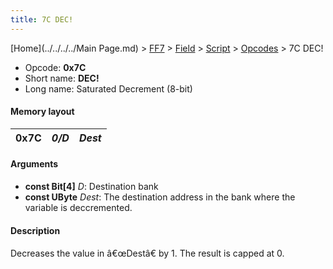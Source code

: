 ```yaml
---
title: 7C DEC!
---
```


[Home](../../../../Main Page.md) > [FF7](../../../../FF7.md) > [Field](../../../Field.md) > [Script](../../Script.md) > [Opcodes](../Opcodes.md) > 7C DEC!

-   Opcode: **0x7C**
-   Short name: **DEC!**
-   Long name: Saturated Decrement (8-bit)

#### Memory layout

| 0x7C | *0/D* | *Dest* |
|------|-------|--------|

#### Arguments

-   **const Bit\[4\]** *D*: Destination bank
-   **const UByte** *Dest*: The destination address in the bank where the variable is deccremented.

#### Description

Decreases the value in â€œDestâ€ by 1. The result is capped at 0.
